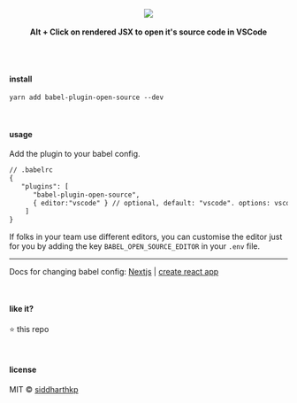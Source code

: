 <p align="center">
  <img src="https://github.com/siddharthkp/babel-plugin-open-source/blob/main/demo.gif?raw=true" />
  <br><br>
  <b>Alt + Click on rendered JSX to open it's source code in VSCode</b>
  <br><br>
</p>

&nbsp;

#### install

```
yarn add babel-plugin-open-source --dev
```

&nbsp;

#### usage

Add the plugin to your babel config.

```diff
// .babelrc
{
   "plugins": [
      "babel-plugin-open-source",
      { editor:"vscode" } // optional, default: "vscode". options: vscode | vscode-insiders | sublime | atom | phpstorm
    ]
}
```

If folks in your team use different editors, you can customise the editor just for you by adding the key `BABEL_OPEN_SOURCE_EDITOR` in your `.env` file.

---

 Docs for changing babel config: [Nextjs](https://nextjs.org/docs/advanced-features/customizing-babel-config) | [create react app](https://github.com/timarney/react-app-rewired)

&nbsp;

#### like it?

:star: this repo

&nbsp;

#### license

MIT © [siddharthkp](https://github.com/siddharthkp)
